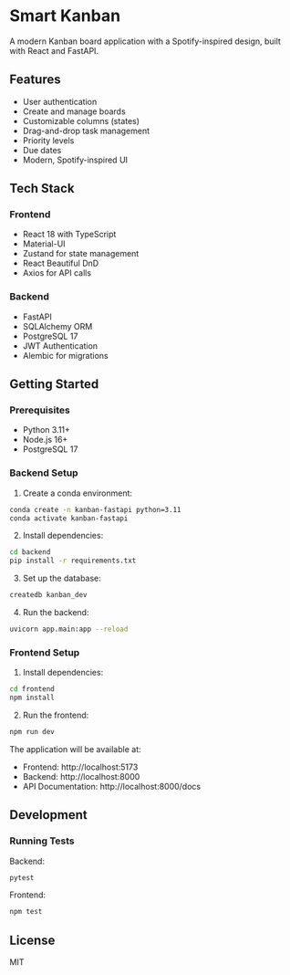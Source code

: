 # Smart Kanban

A modern Kanban board application with a Spotify-inspired design, built with React and FastAPI.

## Features

- User authentication
- Create and manage boards
- Customizable columns (states)
- Drag-and-drop task management
- Priority levels
- Due dates
- Modern, Spotify-inspired UI

## Tech Stack

### Frontend
- React 18 with TypeScript
- Material-UI
- Zustand for state management
- React Beautiful DnD
- Axios for API calls

### Backend
- FastAPI
- SQLAlchemy ORM
- PostgreSQL 17
- JWT Authentication
- Alembic for migrations

## Getting Started

### Prerequisites
- Python 3.11+
- Node.js 16+
- PostgreSQL 17

### Backend Setup

1. Create a conda environment:
```bash
conda create -n kanban-fastapi python=3.11
conda activate kanban-fastapi
```

2. Install dependencies:
```bash
cd backend
pip install -r requirements.txt
```

3. Set up the database:
```bash
createdb kanban_dev
```

4. Run the backend:
```bash
uvicorn app.main:app --reload
```

### Frontend Setup

1. Install dependencies:
```bash
cd frontend
npm install
```

2. Run the frontend:
```bash
npm run dev
```

The application will be available at:
- Frontend: http://localhost:5173
- Backend: http://localhost:8000
- API Documentation: http://localhost:8000/docs

## Development

### Running Tests

Backend:
```bash
pytest
```

Frontend:
```bash
npm test
```

## License

MIT 
